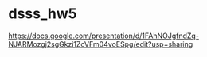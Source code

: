# dsss_hw5
https://docs.google.com/presentation/d/1FAhNOJgfndZq-NJARMozgj2sgGkzi1ZcVFm04voESpg/edit?usp=sharing
